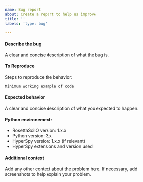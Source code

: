 ```yaml
---
name: Bug report
about: Create a report to help us improve
title: ''
labels: 'type: bug'

---
```


#### Describe the bug
A clear and concise description of what the bug is.

#### To Reproduce
Steps to reproduce the behavior:
```
Minimum working example of code
```

#### Expected behavior
A clear and concise description of what you expected to happen.

#### Python environement:
 - RosettaSciIO version: 1.x.x
 - Python version: 3.x
 - HyperSpy version: 1.x.x (if relevant)
 - HyperSpy extensions and version used

#### Additional context
Add any other context about the problem here. If necessary, add screenshots to help explain your problem.

